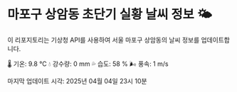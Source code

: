 
# 마포구 상암동 초단기 실황 날씨 정보 🌤️

이 리포지토리는 기상청 API를 사용하여 서울 마포구 상암동의 날씨 정보를 업데이트합니다. 

🌡️ 기온: 9.8 ℃
💧 강수량: 0 mm
💦 습도: 58 %
🌬️ 풍속: 1 m/s

마지막 업데이트 시각: 2025년 04월 04일 23시 10분    
